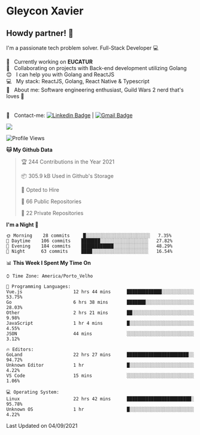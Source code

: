 # Gleycon Xavier

## Howdy partner! 👋

I'm a passionate tech problem solver.
Full-Stack Developer :computer:

 :rocket:  &nbsp; Currently working on **EUCATUR**
 <br/> :purple_heart: &nbsp; Collaborating on projects with Back-end development utilizing Golang
 <br/> :blush: &nbsp; I can help you with Golang and ReactJS
 <br/> :computer: &nbsp; My stack: ReactJS, Golang, React Native & Typescript
 <br/> 💬  &nbsp; About me: Software engineering enthusiast, Guild Wars 2 nerd that's loves :apple:
 <br/>
 <br/>
 <br/> :email: &nbsp; Contact-me: [![Linkedin Badge](https://img.shields.io/badge/-GleyconXavier-blue?style=flat-square&logo=Linkedin&logoColor=white&link=https://www.linkedin.com/in/gleyconxavier/)](https://www.linkedin.com/in/gleyconxavier/) 
| 
[![Gmail Badge](https://img.shields.io/badge/-gleyconxcarlos@gmail.com-c14438?style=flat-square&logo=Gmail&logoColor=white&link=mailto:gleyconxcarlos@gmail.com)](mailto:gleyconxcarlos@gmail.com)

![](https://komarev.com/ghpvc/?username=gleyconxavier)

<!--START_SECTION:waka-->
![Profile Views](http://img.shields.io/badge/Profile%20Views-0-blue)

**🐱 My Github Data** 

> 🏆 244 Contributions in the Year 2021
 > 
> 📦 305.9 kB Used in Github's Storage 
 > 
> 💼 Opted to Hire
 > 
> 📜 66 Public Repositories 
 > 
> 🔑 22 Private Repositories  
 > 
**I'm a Night 🦉** 

```text
🌞 Morning    28 commits     █░░░░░░░░░░░░░░░░░░░░░░░░   7.35% 
🌆 Daytime    106 commits    ███████░░░░░░░░░░░░░░░░░░   27.82% 
🌃 Evening    184 commits    ████████████░░░░░░░░░░░░░   48.29% 
🌙 Night      63 commits     ████░░░░░░░░░░░░░░░░░░░░░   16.54%

```


📊 **This Week I Spent My Time On** 

```text
⌚︎ Time Zone: America/Porto_Velho

💬 Programming Languages: 
Vue.js                   12 hrs 44 mins      █████████████░░░░░░░░░░░░   53.75% 
Go                       6 hrs 38 mins       ███████░░░░░░░░░░░░░░░░░░   28.03% 
Other                    2 hrs 21 mins       ██░░░░░░░░░░░░░░░░░░░░░░░   9.98% 
JavaScript               1 hr 4 mins         █░░░░░░░░░░░░░░░░░░░░░░░░   4.55% 
JSON                     44 mins             ░░░░░░░░░░░░░░░░░░░░░░░░░   3.12%

🔥 Editors: 
GoLand                   22 hrs 27 mins      ███████████████████████░░   94.72% 
Unknown Editor           1 hr                █░░░░░░░░░░░░░░░░░░░░░░░░   4.22% 
VS Code                  15 mins             ░░░░░░░░░░░░░░░░░░░░░░░░░   1.06%

💻 Operating System: 
Linux                    22 hrs 42 mins      ████████████████████████░   95.78% 
Unknown OS               1 hr                █░░░░░░░░░░░░░░░░░░░░░░░░   4.22%

```


 Last Updated on 04/09/2021
<!--END_SECTION:waka-->
